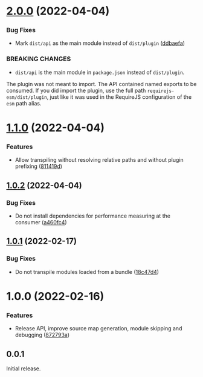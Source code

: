 # [2.0.0](https://github.com/prantlf/requirejs-esm/compare/v1.1.0...v2.0.0) (2022-04-04)


### Bug Fixes

* Mark `dist/api` as the main module instead of `dist/plugin` ([ddbaefa](https://github.com/prantlf/requirejs-esm/commit/ddbaefa68d1a649a0b3aa0862fe66fd9ce3a67d4))


### BREAKING CHANGES

* `dist/api` is the main module in `package.json` instead of `dist/plugin`.

The plugin was not meant to import. The API contained named exports
to be consumed. If you did import the plugin, use the full path
`requirejs-esm/dist/plugin`, just like it was used in the RequireJS
configuration of the `esm` path alias.

# [1.1.0](https://github.com/prantlf/requirejs-esm/compare/v1.0.2...v1.1.0) (2022-04-04)


### Features

* Allow transpiling without resolving relative paths and without plugin prefixing ([811419d](https://github.com/prantlf/requirejs-esm/commit/811419de01a57359bf154933abdf4fa5c0ee5d7a))

## [1.0.2](https://github.com/prantlf/requirejs-esm/compare/v1.0.1...v1.0.2) (2022-04-04)


### Bug Fixes

* Do not install dependencies for performance measuring at the consumer ([a460fc4](https://github.com/prantlf/requirejs-esm/commit/a460fc4f573065d72ed6ed8e9fd88ce8948af187))

## [1.0.1](https://github.com/prantlf/requirejs-esm/compare/v1.0.0...v1.0.1) (2022-02-17)


### Bug Fixes

* Do not transpile modules loaded from a bundle ([18c47d4](https://github.com/prantlf/requirejs-esm/commit/18c47d4658d5f76e614302193d2a114b84ff3545))

# 1.0.0 (2022-02-16)


### Features

* Release API, improve source map generation, module skipping and debugging ([872793a](https://github.com/prantlf/requirejs-esm/commit/872793a7a07d9c3a1cab1fb4272a25a50bf1121e))

## 0.0.1

Initial release.

